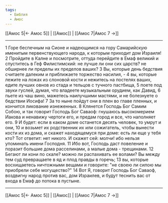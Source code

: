 ```yaml
---
tags:
  - Библия
  - Амос
---
```

[[Амос 5|← Амос 5]] | [[Амос]] | [[Амос 7|Амос 7 →]]

---
1 Горе беспечным на Сионе и надеющимся на гору Самарийскую именитым первенствующего народа, к которым приходит дом Израиля!
2 Пройдите в Калне и посмотрите, оттуда перейдите в Емаф великий и спуститесь в Геф Филистимский: не лучше ли они сих царств? не обширнее ли пределы их пределов ваших?
3 Вы, которые день бедствия считаете далеким и приближаете торжество насилия, -
4 вы, которые лежите на ложах из слоновой кости и нежитесь на постелях ваших, едите лучших овнов из стада и тельцов с тучного пастбища,
5 поете под звуки гуслей, думая, что владеете музыкальным орудием, как Давид,
6 пьете из чаш вино, мажетесь наилучшими мастями, и не болезнуете о бедствии Иосифа!
7 За то ныне пойдут они в плен во главе пленных, и кончится ликование изнеженных.
8 Клянется Господь Бог Самим Собою, и так говорит Господь Бог Саваоф: гнушаюсь высокомерием Иакова и ненавижу чертоги его, и предам город и все, что наполняет его.
9 И будет: если в каком доме останется десять человек, то умрут и они,
10 и возьмет их родственник их или сожигатель, чтобы вынести кости их из дома, и скажет находящемуся при доме: есть ли еще у тебя кто? Тот ответит: нет никого. И скажет сей: молчи! ибо нельзя упоминать имени Господня.
11 Ибо вот, Господь даст повеление и поразит большие дома расселинами, а малые дома - трещинами.
12 Бегают ли кони по скале? можно ли распахивать ее волами? Вы между тем суд превращаете в яд и плод правды в горечь;
13 вы, которые восхищаетесь ничтожными вещами и говорите: "не своею ли силою мы приобрели себе могущество?"
14 Вот Я, говорит Господь Бог Саваоф, воздвигну народ против вас, дом Израилев, и будут теснить вас от входа в Емаф до потока в пустыне.

---
[[Амос 5|← Амос 5]] | [[Амос]] | [[Амос 7|Амос 7 →]]